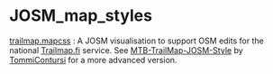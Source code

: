 # JOSM_map_styles
[trailmap.mapcss](https://github.com/houtari/JOSM_map_styles/blob/main/trailmap.mapcss) : A JOSM visualisation to support OSM edits for the national [Trailmap.fi](https://web.trailmap.fi/) service. See [MTB-TrailMap-JOSM-Style](https://github.com/TommiContursi/MTB-TrailMap-JOSM-Style) by [TommiContursi](https://github.com/TommiContursi) for a more advanced version.
